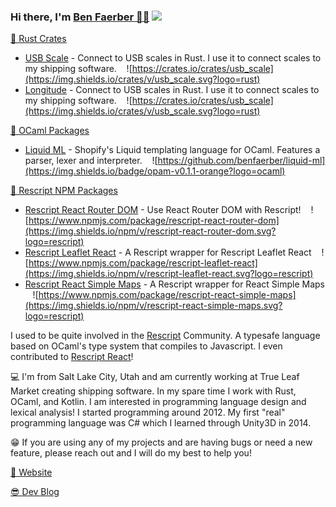 ### Hi there, I'm [Ben Faerber 🦀🐪](https://benfaerber.github.io) ![](https://komarev.com/ghpvc/?username=benfaerber)

[🦀 Rust Crates](https://crates.io/users/benfaerber)
- [USB Scale](https://crates.io/crates/usb_scale) - Connect to USB scales in Rust. I use it to connect scales to my shipping software. &nbsp;&nbsp; ![https://crates.io/crates/usb_scale](https://img.shields.io/crates/v/usb_scale.svg?logo=rust)
- [Longitude](https://crates.io/crates/longitude) - Connect to USB scales in Rust. I use it to connect scales to my shipping software. &nbsp;&nbsp; ![https://crates.io/crates/usb_scale](https://img.shields.io/crates/v/usb_scale.svg?logo=rust)

[🐪 OCaml Packages](https://ocaml.org/packages/search?q=author%3A%22Ben%20Faerber%22)
- [Liquid ML](https://ocaml.org/p/liquid_ml/latest) - Shopify's Liquid templating language for OCaml. Features a parser, lexer and interpreter. &nbsp;&nbsp; ![https://github.com/benfaerber/liquid-ml](https://img.shields.io/badge/opam-v0.1.1-orange?logo=ocaml)

[🏫 Rescript NPM Packages](https://www.npmjs.com/~benfaerber)
- [Rescript React Router DOM](https://www.npmjs.com/package/rescript-react-router-dom) - Use React Router DOM with Rescript! &nbsp;&nbsp; ![https://www.npmjs.com/package/rescript-react-router-dom](https://img.shields.io/npm/v/rescript-react-router-dom.svg?logo=rescript)
- [Rescript Leaflet React](https://www.npmjs.com/package/rescript-leaflet-react) - A Rescript wrapper for Rescript Leaflet React &nbsp;&nbsp; ![https://www.npmjs.com/package/rescript-leaflet-react](https://img.shields.io/npm/v/rescript-leaflet-react.svg?logo=rescript) 
- [Rescript React Simple Maps](https://www.npmjs.com/package/rescript-react-simple-maps) - A Rescript wrapper for React Simple Maps &nbsp;&nbsp; ![https://www.npmjs.com/package/rescript-react-simple-maps](https://img.shields.io/npm/v/rescript-react-simple-maps.svg?logo=rescript)

I used to be quite involved in the [Rescript](https://rescript-lang.org/) Community. A typesafe language based on OCaml's type system that compiles to Javascript.
I even contributed to [Rescript React](https://github.com/rescript-lang/rescript-react)!

💻 I'm from Salt Lake City, Utah and am currently working at True Leaf Market creating shipping software. In my spare time I work with Rust, OCaml, and Kotlin. I am interested in programming language design and lexical analysis! I started programming around 2012. My first "real" programming language was C# which I learned through Unity3D in 2014.

😁 If you are using any of my projects and are having bugs or need a new feature, please reach out and I will do my best to help you!

[📒 Website](https://benfaerber.github.io)

[😎 Dev Blog](https://benfaerber.github.io/#/blog)

